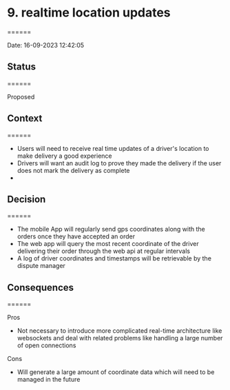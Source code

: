 
# 9. realtime location updates
======

Date: 16-09-2023 12:42:05

## Status
======

Proposed

## Context
======

* Users will need to receive real time updates of a driver's location to make delivery a good experience
* Drivers will want an audit log to prove they made the delivery if the user does not mark the delivery as complete
* 


## Decision
======

* The mobile App will regularly send gps coordinates along with the orders once they have accepted an order
* The web app will query the most recent coordinate of the driver delivering their order through the web api at regular intervals
* A log of driver coordinates and timestamps will be retrievable by the dispute manager

## Consequences
======

Pros
* Not necessary to introduce more complicated real-time architecture like websockets and deal with related problems like handling a large number of open connections

Cons
* Will generate a large amount of coordinate data which will need to be managed in the future

